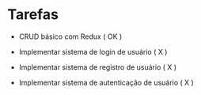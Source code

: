 # Tarefas

- CRUD básico com Redux ( OK )

- Implementar sistema de login de usuário ( X )

- Implementar sistema de registro de usuário ( X )

- Implementar sistema de autenticação de usuário ( X )
